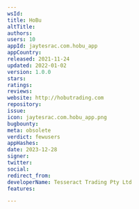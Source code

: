 ```yaml
---
wsId: 
title: HoBu
altTitle: 
authors: 
users: 10
appId: jaytesrac.com.hobu_app
appCountry: 
released: 2021-11-24
updated: 2022-01-02
version: 1.0.0
stars: 
ratings: 
reviews: 
website: http://hobutrading.com
repository: 
issue: 
icon: jaytesrac.com.hobu_app.png
bugbounty: 
meta: obsolete
verdict: fewusers
appHashes: 
date: 2023-12-28
signer: 
twitter: 
social: 
redirect_from: 
developerName: Tesseract Trading Pty Ltd
features: 

---
```


